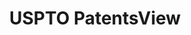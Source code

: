 ---
bigquery: https://console.cloud.google.com/bigquery?p=patents-public-data&d=patentsview&page=dataset
citation: Attribution should be given to PatentsView for use, distribution, or derivative
  works.
code: https://github.com/CSSIP-AIR/PatentsView-Code-Snippets/
contributors: USPTO
cost: None
description: 'PatentsView includes US patent data including raw data (summaries, applications,
  pregrant applications), disambugations of inventors and assignees, and inventor
  gender estimates.  Also foreign priority data, # of figures and sheets, and government
  interest statements.'
documentation: https://patentsview.org/query/builder-faqs
last_edit: 04/09/2022, 14:41:43
location: https://patentsview.org/
maintained_by: USPTO
record_creation_timestamp: 12/2/2020 17:20:46
schema_fields:
- subclass_id
- level_one
- role
- series_code
- rawinventor_id
- city
- doctype
- sector_title
- doc_type
- country
- ipc_class
- organization_id
- section
- disamb_inventor_id_20200929
- disamb_inventor_id_20190820
- relkind
- designation
- deceased
- length
- field_title
- disamb_inventor_id_20171226
- subcategory_id
- name_last
- disamb_assignee_id_20191231
- _102_date
- disamb_assignee_id_20190312
- f371_date
- filename
- disamb_inventor_id_20170808
- number
- mainclass_id
- ipc_version_indicator
- category_id
- rawassignee_id
- assignee_id
- classification_status
- county
- inventor_id
- disamb_inventor_id_20200331
- application_id
- disamb_inventor_id_20190312
- rule_47
- contract_award_number
- latitude
- disamb_inventor_id_20171003
- disamb_inventor_id_20201229
- abstract
- disamb_assignee_id_20181127
- name
- dependent
- disamb_inventor_id_20170307
- rel_id
- classification_data_source
- disamb_assignee_id_20200929
- id
- main_group
- disclaimer_date
- title
- latin_name
- exemplary
- gi_statement
- term_extension
- name_first
- county_fips
- num_sheets
- type
- num_claims
- country_transformed
- num
- text
- subclass
- disamb_assignee_id_20190820
- disamb_inventor_id_20191231
- group_id
- classification_level
- term_disclaimer
- disamb_assignee_id_20200630
- group
- term_grant
- state_fips
- applicant_type
- subgroup_id
- lawyer_id
- date
- level_two
- latlong
- section_id
- disamb_inventor_id_20181127
- variety
- organization
- num_figures
- longitude
- disamb_inventor_id_20180528
- disamb_inventor_id_20200630
- _371_date
- level_three
- attribution_status
- male
- citation_id
- male_flag
- disamb_assignee_id_20200331
- classification_value
- f102_date
- field_id
- status
- subgroup
- location_id
- publication_number
- lname
- subsection_id
- disamb_inventor_id_20191008
- symbol_position
- disamb_assignee_id_20191008
- action_date
- lapse_of_patent
- rawlocation_id
- reldocno
- category
- withdrawn
- sequence
- fname
- state
- patent_id
- kind
- uuid
shortname: patentsview
tags:
- disambiguation
- United States
- gender
terms_of_use: Creative Commons Attribution 4.0 International License.
timeframe: 1963-1999
title: USPTO PatentsView
uuid: cf1780b1-e265-4e49-8d1d-83b9cfe0fd9a
---
